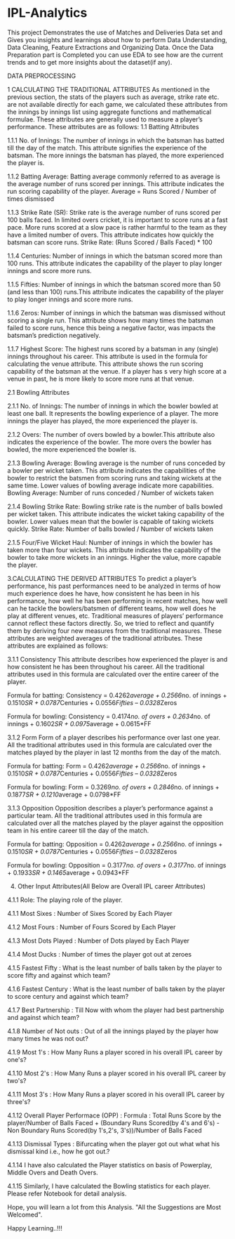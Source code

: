 # IPL-Analytics
This project Demonstrates the use of Matches and Deliveries Data set and Gives you insights and learnings about how to perform Data Understanding, Data Cleaning, Feature Extractions and Organizing Data. Once the Data Preparation part is Completed you can use EDA to see how are the current trends and to get more insights about the dataset(if any). 

DATA PREPROCESSING

1 CALCULATING THE TRADITIONAL ATTRIBUTES
As mentioned in the previous section, the stats of the players such as average, strike rate etc. are
not available directly for each game, we calculated these attributes from the innings by innings
list using aggregate functions and mathematical formulae. These attributes are generally used to
measure a player’s performance. These attributes are as follows:
1.1 Batting Attributes

1.1.1 No. of Innings: 
The number of innings in which the batsman has batted till the day of the match.
This attribute signifies the experience of the batsman. The more innings the batsman has played,
the more experienced the player is.

1.1.2 Batting Average: 
Batting average commonly referred to as average is the average number of runs
scored per innings. This attribute indicates the run scoring capability of the player.
Average = Runs Scored / Number of times dismissed

1.1.3 Strike Rate (SR): 
Strike rate is the average number of runs scored per 100 balls faced. In limited
overs cricket, it is important to score runs at a fast pace. More runs scored at a slow pace is rather
harmful to the team as they have a limited number of overs. This attribute indicates how quickly
the batsman can score runs.
Strike Rate: (Runs Scored / Balls Faced) * 100

1.1.4 Centuries: 
Number of innings in which the batsman scored more than 100 runs. This attribute
indicates the capability of the player to play longer innings and score more runs.

1.1.5 Fifties: 
Number of innings in which the batsman scored more than 50 (and less than 100)
runs.This attribute indicates the capability of the player to play longer innings and score more runs.

1.1.6 Zeros: 
Number of innings in which the batsman was dismissed without scoring a single run. This
attribute shows how many times the batsman failed to score runs, hence this being a negative
factor, was impacts the batsman’s prediction negatively.

1.1.7 Highest Score: 
The highest runs scored by a batsman in any (single) innings throughout his
career. This attribute is used in the formula for calculating the venue attribute. This attribute shows
the run scoring capability of the batsman at the venue. If a player has s very high score at a venue
in past, he is more likely to score more runs at that venue.

2.1 Bowling Attributes

2.1.1 No. of Innings: 
The number of innings in which the bowler bowled at least one ball. It represents
the bowling experience of a player. The more innings the player has played, the more experienced
the player is.

2.1.2 Overs: 
The number of overs bowled by a bowler.This attribute also indicates the experience
of the bowler. The more overs the bowler has bowled, the more experienced the bowler
is.

2.1.3 Bowling Average: 
Bowling average is the number of runs conceded by a bowler per
wicket taken. This attribute indicates the capabilities of the bowler to restrict the batsmen
from scoring runs and taking wickets at the same time. Lower values of bowling average
indicate more capabilities.
Bowling Average: Number of runs conceded / Number of wickets taken

2.1.4 Bowling Strike Rate: 
Bowling strike rate is the number of balls bowled per wicket taken.
This attribute indicates the wicket taking capability of the bowler. Lower values mean
that the bowler is capable of taking wickets quickly.
Strike Rate: Number of balls bowled / Number of wickets taken

2.1.5 Four/Five Wicket Haul: 
Number of innings in which the bowler has taken more than four
wickets. This attribute indicates the capability of the bowler to take more wickets in an
innings. Higher the value, more capable the player.


3.CALCULATING THE DERIVED ATTRIBUTES
To predict a player’s performance, his past performances need to be analyzed in terms of
how much experience does he have, how consistent he has been in his performance, how
well he has been performing in recent matches, how well can he tackle the
bowlers/batsmen of different teams, how well does he play at different venues, etc.
Traditional measures of players’ performance cannot reflect these factors directly. So, we
tried to reflect and quantify them by deriving four new measures from the traditional
measures. These attributes are weighted averages of the traditional attributes. These
attributes are explained as follows:

3.1.1 Consistency
This attribute describes how experienced the player is and how consistent he has been throughout
his career. All the traditional attributes used in this formula are calculated over the entire career of
the player.

Formula for batting:
Consistency = 0.4262*average + 0.2566*no. of innings + 0.1510*SR + 0.0787*Centuries +
0.0556*Fifties – 0.0328*Zeros

Formula for bowling:
Consistency = 0.4174*no. of overs + 0.2634*no. of innings + 0.1602*SR + 0.0975*average +
0.0615*FF

3.1.2 Form
Form of a player describes his performance over last one year. All the traditional attributes used in
this formula are calculated over the matches played by the player in last 12 months from the day of
the match.

Formula for batting:
Form = 0.4262*average + 0.2566*no. of innings + 0.1510*SR + 0.0787*Centuries +
0.0556*Fifties – 0.0328*Zeros

Formula for bowling:
Form = 0.3269*no. of overs + 0.2846*no. of innings + 0.1877*SR + 0.1210*average + 0.0798*FF

3.1.3 Opposition
Opposition describes a player’s performance against a particular team. All the traditional attributes
used in this formula are calculated over all the matches played by the player against the opposition
team in his entire career till the day of the match.

Formula for batting:
Opposition = 0.4262*average + 0.2566*no. of innings + 0.1510*SR + 0.0787*Centuries +
0.0556*Fifties – 0.0328*Zeros

Formula for bowling:
Opposition = 0.3177*no. of overs + 0.3177*no. of innings + 0.1933*SR + 0.1465*average +
0.0943*FF

4. Other Input Attributes(All Below are Overall IPL career Attributes)

4.1.1 Role: The playing role of the player.

4.1.1 Most Sixes : Number of Sixes Scored by Each Player

4.1.2 Most Fours : Number of Fours Scored by Each Player

4.1.3 Most Dots Played : Number of Dots played by Each Player

4.1.4 Most Ducks : Number of times the player got out at zeroes

4.1.5 Fastest Fifty : What is the least number of balls taken by the player to score fifty and against which team?

4.1.6 Fastest Century : What is the least number of balls taken by the player to score century and against which team?

4.1.7 Best Partnership : Till Now with whom the player had best partnership and against which team?

4.1.8 Number of Not outs : Out of all the innings played by the player how many times he was not out?

4.1.9 Most 1's : How Many Runs a player scored in his overall IPL career by one's?

4.1.10 Most 2's : How Many Runs a player scored in his overall IPL career by two's?

4.1.11 Most 3's : How Many Runs a player scored in his overall IPL career by three's?

4.1.12 Overall Player Performace (OPP) : 
Formula : Total Runs Score by the player/Number of Balls Faced + (Boundary Runs Scored(by 4's and 6's) - Non Boundary Runs Scored(by 1's,2's, 3's))/Number of Balls Faced

4.1.13 Dismissal Types : Bifurcating when the player got out what what his dismissal kind i.e., how he got out.?

4.1.14 I have also calculated the Player statistics on basis of Powerplay, Middle Overs and Death Overs. 

4.1.15 Similarly, I have calculated the Bowling statistics for each player. Please refer Notebook for detail analysis.

Hope, you will learn a lot from this Analysis. "All the Suggestions are Most Welcomed".

Happy Learning..!!!
